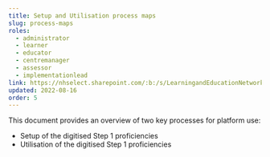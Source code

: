 ```yaml
---
title: Setup and Utilisation process maps
slug: process-maps
roles:
  - administrator
  - learner
  - educator
  - centremanager
  - assessor
  - implementationlead
link: https://nhselect.sharepoint.com/:b:/s/LearningandEducationNetworks/DSP/EffkqiVYSJlFt2gDxbetX08BWp3o01u9sMbHpCbsjLyFOw
updated: 2022-08-16
order: 5
---
```

This document provides an overview of two key processes for platform use:​

- Setup of the digitised Step 1 proficiencies
- Utilisation of the digitised Step 1 proficiencies​
